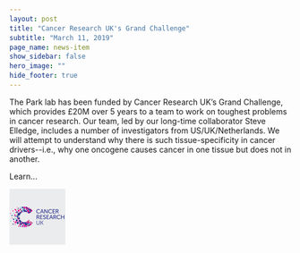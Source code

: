 ```yaml
---
layout: post
title: "Cancer Research UK's Grand Challenge"
subtitle: "March 11, 2019"
page_name: news-item
show_sidebar: false
hero_image: ""
hide_footer: true
---
```


The Park lab has been funded by Cancer Research UK’s Grand Challenge, which provides £20M over 5 years to a team to work on toughest problems in cancer research. Our team, led by our long-time collaborator Steve Elledge, includes a number of investigators from US/UK/Netherlands. We will attempt to understand why there is such tissue-specificity in cancer drivers--i.e., why one oncogene causes cancer in one tissue but does not in another.

Learn...

![Image](/img/news-images/cruk.jpg)

